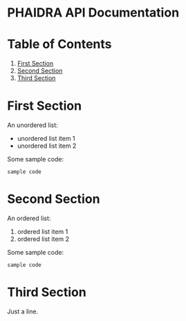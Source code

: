 # PHAIDRA API Documentation
# Table of Contents
1. [First Section](#first-section)
2. [Second Section](#second-section)
3. [Third Section](#third-section)

# First Section
An unordered list:

- unordered list item 1
- unordered list item 2

Some sample code:

```
sample code
```

# Second Section
An ordered list:

1. ordered list item 1
2. ordered list item 2

Some sample code:

```
sample code
```

# Third Section
Just a line.
